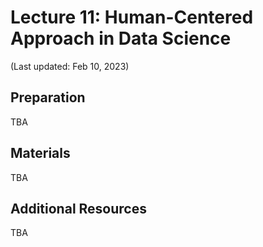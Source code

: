 # Lecture 11: Human-Centered Approach in Data Science

(Last updated: Feb 10, 2023)

## Preparation

TBA

## Materials

TBA

## Additional Resources

TBA
